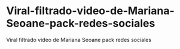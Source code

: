 # Viral-filtrado-video-de-Mariana-Seoane-pack-redes-sociales
Viral filtrado video de Mariana Seoane pack redes sociales
